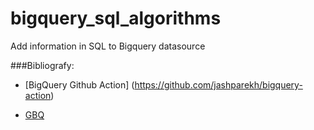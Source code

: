 # bigquery_sql_algorithms
Add information in SQL to Bigquery datasource

###Bibliografy: 
  
  - [BigQuery Github Action] (https://github.com/jashparekh/bigquery-action)
  
  - [GBQ](https://github.com/wayfair-incubator/gbq)